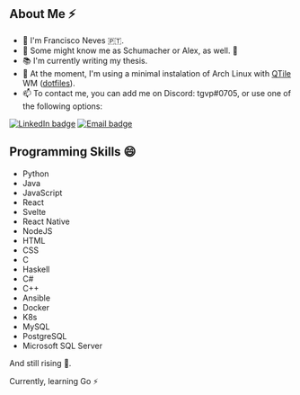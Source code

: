 ## About Me ⚡
- 👋 I'm Francisco Neves 🇵🇹.
- 🎸 Some might know me as Schumacher or Alex, as well. 🥳
- 📚 I'm currently writing my thesis.
- 🐧 At the moment, I'm using a minimal instalation of Arch Linux with [QTile](https://github.com/qtile/qtile) WM ([dotfiles](https://github.com/franl08/dotfiles)).
- 📫 To contact me, you can add me on Discord: tgvp#0705, or use one of the following options:

[![LinkedIn badge](https://img.shields.io/badge/-franl08-black?style=for-the-badge&logo=linkedin)](https://www.linkedin.com/in/franl08/)
[![Email badge](https://img.shields.io/badge/-franeves08-c71610?style=for-the-badge&logo=Gmail&logoColor=black)](mailto:franeves08@gmail.com)

## Programming Skills 😄
- Python
- Java
- JavaScript
- React
- Svelte
- React Native
- NodeJS
- HTML
- CSS
- C
- Haskell
- C\#
- C++
- Ansible
- Docker
- K8s
- MySQL
- PostgreSQL
- Microsoft SQL Server

And still rising 👀.

Currently, learning Go ⚡
